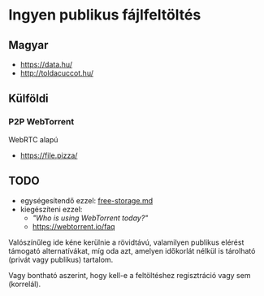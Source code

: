 # Ingyen publikus fájlfeltöltés

## Magyar

* https://data.hu/
* http://toldacuccot.hu/

## Külföldi

### P2P WebTorrent

WebRTC alapú

* https://file.pizza/

## TODO

* egységesítendő ezzel: [free-storage.md](free-storage.md)
* kiegészíteni ezzel:
  * _"Who is using WebTorrent today?"_
  * https://webtorrent.io/faq

Valószínűleg ide kéne kerülnie a rövidtávú, valamilyen publikus elérést támogató alternatívákat, míg oda azt, amelyen időkorlát nélkül is tárolható (privát vagy publikus) tartalom.

Vagy bontható aszerint, hogy kell-e a feltöltéshez regisztráció vagy sem (korrelál).
